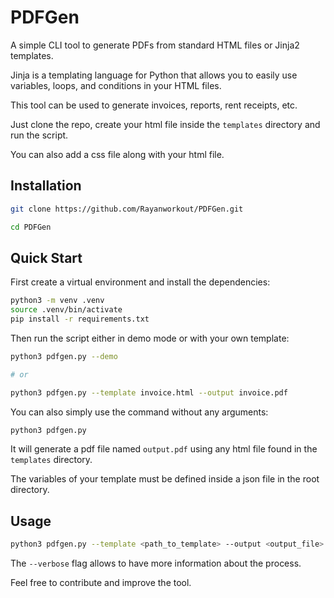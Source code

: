 # PDFGen

A simple CLI tool to generate PDFs from standard HTML files or Jinja2 templates.

Jinja is a templating language for Python that allows you to easily use variables, loops, and conditions in your HTML files.

This tool can be used to generate invoices, reports, rent receipts, etc.

Just clone the repo, create your html file inside the `templates` directory and run the script.

You can also add a css file along with your html file.


## Installation

```bash
git clone https://github.com/Rayanworkout/PDFGen.git

cd PDFGen
```

## Quick Start

First create a virtual environment and install the dependencies:
```bash
python3 -m venv .venv
source .venv/bin/activate
pip install -r requirements.txt
```

Then run the script either in demo mode or with your own template:

```bash
python3 pdfgen.py --demo

# or

python3 pdfgen.py --template invoice.html --output invoice.pdf
```

You can also simply use the command without any arguments:

```bash
python3 pdfgen.py
```

It will generate a pdf file named `output.pdf` using any html file found in the `templates` directory.

The variables of your template must be defined inside a json file in the root directory.

## Usage

```bash
python3 pdfgen.py --template <path_to_template> --output <output_file> --verbose
```

The `--verbose` flag allows to have more information about the process.

Feel free to contribute and improve the tool.